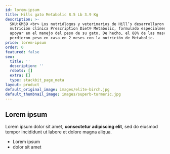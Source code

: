 ```yaml
---
id: lorem-ipsum
title: Hills gato Metabolic 8.5 Lb 3.9 Kg
description: >-
  SKU:GM39 <br> Los nutriólogos y veterinarios de Hill’s desarrollaron la
  nutrición clínica Prescription Diet® Metabolic, formulado especialmente para
  apoyar en el manejo del peso de su gato. De hecho, el 88% de las mascotas
  perdieron peso en casa en 2 meses con la nutrición de Metabolic.
price: lorem-ipsum
order: 0
featured: false
seo:
  title: ''
  description: ''
  robots: []
  extra: []
  type: stackbit_page_meta
layout: product
default_original_image: images/elite-birch.jpg
default_thumbnail_image: images/superb-turmeric.jpg
---
```

## Lorem ipsum

Lorem ipsum dolor sit amet, **consectetur adipiscing elit**, sed do eiusmod tempor incididunt ut labore et dolore magna aliqua.

- Lorem ipsum
- dolor sit amet